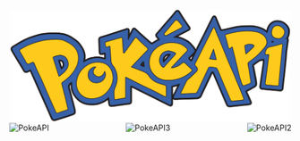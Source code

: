 <br/>

<div align="center">
	<img height="200" src="https://raw.githubusercontent.com/PokeAPI/media/master/logo/pokeapi.svg?sanitize=true" alt="PokeAPI">
<br/>

</div>
<div style="display: flex; justify-content: space-between;" align="center">
	<img height="200" src="https://thumbs.gfycat.com/UnderstatedFlashyHumpbackwhale-max-1mb.gif" alt="PokeAPI">
	<img height="200" src="https://giffiles.alphacoders.com/140/14064.gif" alt="PokeAPI3">
	<img height="200" src="http://pa1.narvii.com/6372/de84edaa46605fc9313d74dc3b6d55d25969ca3d_00.gif" alt="PokeAPI2">


<!-- [![build status](https://img.shields.io/circleci/project/github/PokeAPI/pokeapi/master.svg)](https://circleci.com/gh/PokeAPI/pokeapi)
[![data status](https://img.shields.io/circleci/build/github/PokeAPI/api-data?label=data)](https://github.com/PokeAPI/api-data)
[![deploy status](https://img.shields.io/circleci/build/github/PokeAPI/deploy?label=deploy)](https://github.com/PokeAPI/deploy)
[![License](https://img.shields.io/github/license/PokeAPI/pokeapi.svg)](https://github.com/PokeAPI/pokeapi/blob/master/LICENSE.md)
[![Backers on Open Collective](https://opencollective.com/pokeapi/backers/badge.svg)](https://opencollective.com/pokeapi)
[![Sponsors on Open Collective](https://opencollective.com/pokeapi/sponsors/badge.svg)](https://opencollective.com/pokeapi) -->

</div>
